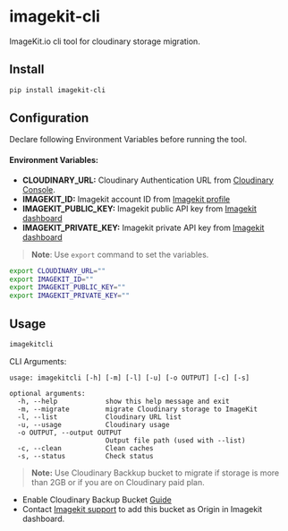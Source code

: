 # imagekit-cli
ImageKit.io cli tool for cloudinary storage migration.


## Install

```sh
pip install imagekit-cli
```

## Configuration
Declare following Environment Variables before running the tool. 

#### Environment Variables:
* **CLOUDINARY_URL:**	Cloudinary Authentication URL from [Cloudinary Console](https://cloudinary.com/console).
* **IMAGEKIT_ID:**	Imagekit account ID from [Imagekit profile](https://imagekit.io/dashboard#profile)
* **IMAGEKIT_PUBLIC_KEY:**	Imagekit public API key from [Imagekit dashboard](https://imagekit.io/dashboard#developers)
* **IMAGEKIT_PRIVATE_KEY:**	Imagekit private API key from [Imagekit dashboard](https://imagekit.io/dashboard#developers)

> **Note**: Use ```export``` command to set the variables. 
```sh
export CLOUDINARY_URL=""
export IMAGEKIT_ID=""
export IMAGEKIT_PUBLIC_KEY=""
export IMAGEKIT_PRIVATE_KEY=""
```


## Usage

```sh
imagekitcli
```
    
CLI Arguments:

```
usage: imagekitcli [-h] [-m] [-l] [-u] [-o OUTPUT] [-c] [-s]

optional arguments:
  -h, --help            show this help message and exit
  -m, --migrate         migrate Cloudinary storage to ImageKit
  -l, --list            Cloudinary URL list
  -u, --usage           Cloudinary usage
  -o OUTPUT, --output OUTPUT
                        Output file path (used with --list)
  -c, --clean           Clean caches
  -s, --status          Check status
``` 
  >**Note:** Use Cloudinary Backkup bucket to migrate if storage is more than 2GB or if you are on Cloudinary paid plan. 

  * Enable Cloudinary Backup Bucket [Guide](https://support.cloudinary.com/hc/en-us/articles/360029234052-Enabling-Automatic-File-Backups-in-your-Cloudinary-Account)
  * Contact [Imagekit support](mailto:support@imagekit.io) to add this bucket as Origin in Imagekit dashboard. 

